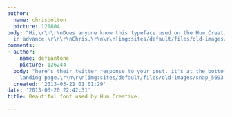 ```yaml
---
author:
  name: chrisbolton
  picture: 121804
body: "Hi,\r\n\r\nDoes anyone know this typeface used on the Hum Creative website?\r\n\r\nThanks
  in advance.\r\n\r\nChris.\r\n\r\n[img:sites/default/files/old-images/hum-creative_5577.png]"
comments:
- author:
    name: defiantone
    picture: 126244
  body: "here's their twitter response to your post. it's at the bottom of their website
    landing page.\r\n\r\n[img:sites/default/files/old-images/snap_5693.png]"
  created: '2013-03-21 01:01:29'
date: '2013-03-20 22:42:31'
title: Beautiful font used by Hum Creative.

---
```

